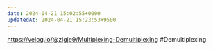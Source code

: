 ```yaml
---
date: 2024-04-21 15:02:55+0000
updatedAt: 2024-04-21 15:23:53+9500
---
```

https://velog.io/@zigje9/Multiplexing-Demultiplexing
#Demultiplexing 